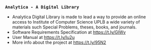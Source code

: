 ### `Analytica - A Digital Library`

- Analytica Digital Library is made to lead a way to provide an online access to Institute of Computer Science UPLB a wide variety of materials such Special Problems, theses, books, and journals. 
- Software Requirements Specification at https://t.ly/GlWv
- User Manual at https://t.ly/Iu2u
- More info about the project at https://t.ly/95N2
